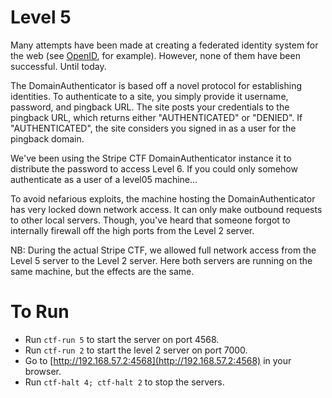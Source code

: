 # Level 5

Many attempts have been made at creating a federated identity system for the
web (see [OpenID][1], for example). However, none of them have been successful.
Until today.

The DomainAuthenticator is based off a novel protocol for establishing
identities. To authenticate to a site, you simply provide it username,
password, and pingback URL. The site posts your credentials to the pingback
URL, which returns either "AUTHENTICATED" or "DENIED". If "AUTHENTICATED", the
site considers you signed in as a user for the pingback domain.

We've been using the Stripe CTF DomainAuthenticator instance it to distribute
the password to access Level 6. If you could only somehow authenticate as a
user of a level05 machine...

To avoid nefarious exploits, the machine hosting the DomainAuthenticator has
very locked down network access. It can only make outbound requests to other
local servers. Though, you've heard that someone forgot to internally firewall
off the high ports from the Level 2 server.

NB: During the actual Stripe CTF, we allowed full network access from the
Level 5 server to the Level 2 server. Here both servers are running on the same
machine, but the effects are the same.

# To Run

* Run `ctf-run 5` to start the server on port 4568.
* Run `ctf-run 2` to start the level 2 server on port 7000.
* Go to [http://192.168.57.2:4568](http://192.168.57.2:4568) in your browser.
* Run `ctf-halt 4; ctf-halt 2` to stop the servers.

[1]: http://openid.net/
